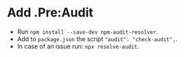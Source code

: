 # Add .Pre:Audit

- Run `npm install --save-dev npm-audit-resolver`.
- Add to `package.json` the script `"audit": "check-audit",`.
- In case of an issue run: `npx resolve-audit`.
